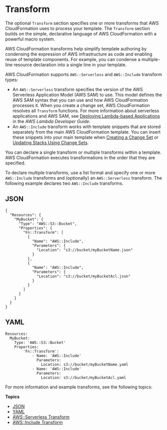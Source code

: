 # Transform<a name="transform-section-structure"></a>

The optional `Transform` section specifies one or more transforms that AWS CloudFormation uses to process your template\. The `Transform` section builds on the simple, declarative language of AWS CloudFormation with a powerful macro system\.

AWS CloudFormation transforms help simplify template authoring by condensing the expression of AWS infrastructure as code and enabling reuse of template components\. For example, you can condense a multiple\-line resource declaration into a single line in your template\.

AWS CloudFormation supports `AWS::Serverless` and `AWS::Include` transform types:
+ An `AWS::Serverless` transform specifies the version of the AWS Serverless Application Model \(AWS SAM\) to use\. This model defines the AWS SAM syntax that you can use and how AWS CloudFormation processes it\. When you create a change set, AWS CloudFormation resolves all `Transform` functions\. For more information about serverless applications and AWS SAM, see [Deploying Lambda\-based Applications](http://docs.aws.amazon.com/lambda/latest/dg/deploying-lambda-apps.html) in the *AWS Lambda Developer Guide*\.
+ An `AWS::Include` transform works with template snippets that are stored separately from the main AWS CloudFormation template\. You can insert these snippets into your main template when [Creating a Change Set](using-cfn-updating-stacks-changesets-create.md) or [Updating Stacks Using Change Sets](using-cfn-updating-stacks-changesets.md)\.

You can declare a single transform or multiple transforms within a template\. AWS CloudFormation executes transformations in the order that they are specified\.

To declare multiple transforms, use a list format and specify one or more `AWS::Include` transforms and \(optionally\) an `AWS::Serverless` transform\. The following example declares two `AWS::Include` transforms\.

## JSON<a name="transform-section-example.json"></a>

```
{
  "Resources": {
    "MyBucket": {
      "Type": "AWS::S3::Bucket",
      "Properties": {
        "Fn::Transform": [
          {
            "Name": "AWS::Include",
            "Parameters": {
              "Location": "s3://bucket/myBucketName.json"
            }
          },
          {
            "Name": "AWS::Include",
            "Parameters": {
              "Location": "s3://bucket/myBucketAcl.json"
            }
          }
        ]
      }
    }
  }
}
```

## YAML<a name="transform-section-example.yaml"></a>

```
Resources:
  MyBucket:
    Type: 'AWS::S3::Bucket'
    Properties:
        'Fn::Transform':
            - Name: 'AWS::Include'
              Parameters:
                Location: s3://bucket/myBucketName.yaml
            - Name: 'AWS::Include'
              Parameters:
                Location: s3://bucket/myBucketAcl.yaml
```

For more information and example transforms, see the following topics:

**Topics**
+ [JSON](#transform-section-example.json)
+ [YAML](#transform-section-example.yaml)
+ [AWS::Serverless Transform](transform-aws-serverless.md)
+ [AWS::Include Transform](create-reusable-transform-function-snippets-and-add-to-your-template-with-aws-include-transform.md)